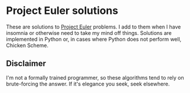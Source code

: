 # Project Euler solutions

These are solutions to [Project Euler](https://projecteuler.net/) problems. I
add to them when I have insomnia or otherwise need to take my mind off things.
Solutions are implemented in Python or, in cases where Python does not perform
well, Chicken Scheme. 

## Disclaimer

I'm not a formally trained programmer, so these algorithms tend to rely on
brute-forcing the answer. If it's elegance you seek, seek elsewhere.

